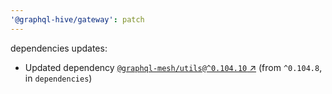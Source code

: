 ```yaml
---
'@graphql-hive/gateway': patch
---
```


dependencies updates: 

- Updated dependency [`@graphql-mesh/utils@^0.104.10` ↗︎](https://www.npmjs.com/package/@graphql-mesh/utils/v/0.104.10) (from `^0.104.8`, in `dependencies`)
